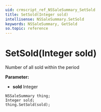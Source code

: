 ```yaml
---
uid: crmscript_ref_NSSaleSummary_SetSold
title: SetSold(Integer sold)
intellisense: NSSaleSummary.SetSold
keywords: NSSaleSummary, GetSold
so.topic: reference
---
```


# SetSold(Integer sold)

Number of all sold within the period

**Parameter:** 
* **sold** Integer

```crmscript
NSSaleSummary thing;
Integer sold;
thing.SetSold(sold);
```

